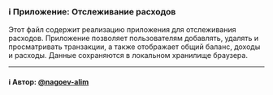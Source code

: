 ### ℹ️ Приложение: Отслеживание расходов

Этот файл содержит реализацию приложения для отслеживания расходов.
Приложение позволяет пользователям добавлять, удалять и просматривать транзакции,
а также отображает общий баланс, доходы и расходы.
Данные сохраняются в локальном хранилище браузера.

-----
#### ℹ️ Автор: [@nagoev-alim](https://github.com/nagoev-alim)

